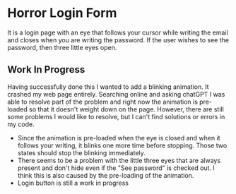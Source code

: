 # Horror Login Form
It is a login page with an eye that follows your cursor while writing the email and closes when you are writing the password. If the user wishes to see the password, then three little eyes open. 
## Work In Progress
Having successfully done this I wanted to add a blinking animation. It crashed my web page entirely. Searching online and asking chatGPT I was able to resolve part of the problem and right now the animation is pre-loaded so that it doesn't weight down on the page. 
However, there are still some problems I would like to resolve, but I can't find solutions or errors in my code.
- Since the animation is pre-loaded when the eye is closed and when it follows your writing, it blinks one more time before stopping. Those two states should stop the blinking immediately.
- There seems to be a problem with the little three eyes that are always present and don't hide even if the "See password" is checked out. I think this is also caused by the pre-loading of the animation.
- Login button is still a work in progress
